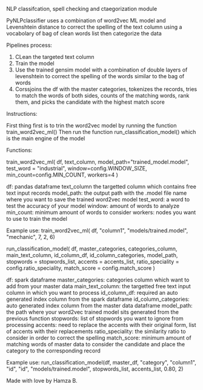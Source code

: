 NLP classifcation, spell checking and ctaegorization module

PyNLPclassifier uses a combination of word2vec ML model and Levenshtein distance to correct the spelling of the text column using a vocabolary of bag of clean words list then categorize the data

Pipelines process:

1. CLean the targeted text column
2. Train the model
3. Use the trained gensim model with a combination of double layers of levenshtein to correct the spelling of the words similar to the bag of words
4. Corssjoins the df with the master categories, tokenizes the records, tries to match the words of both sides, counts of the matching words, rank them, and picks the candidate with the highest match score

Instructions:

First thing first is to trin the word2vec model by running the function train_word2vec_ml()
Then run the function run_classification_model() which is the main engine of the model

Functions:

train_word2vec_ml(
    df,
    text_column,
    model_path="trained_model.model",
    test_word = "industrial",
    window=config.WINDOW_SIZE,
    min_count=config.MIN_COUNT,
    workers=4
)

df: pandas dataframe
text_column the targetted column which contains free text input records
model_path: the output path with the .model file name where you want to save the trained word2vec model
test_word: a word to test the accuracy of your model
window: amount of words to analyze
min_count: minimum amount of words to consider
workers: nodes you want to use to train the model

Example use: train_word2vec_ml( df, "column1", "models/trained.model", "mechanic", 7, 2, 6)

run_classification_model(
    df,
    master_categories,
    categories_column,
    main_text_column,
    id_column_df,
    id_column_categories,
    model_path,
    stopwords = stopwords_list,
    accents = accents_list,
    ratio_speciality = config.ratio_speciality,
    match_score = config.match_score
)

df: spark dataframe
master_categories: categories column which want to add from your master data
main_text_column: the targetted free text input column in which you want to process
id_column_df: required an auto generated index column from the spark dataframe
id_column_categories: auto generated index column from the master data dataframe
model_path: the path where your word2vec trained model sits generated from the previous function
stopwords: list of stopwords you want to ignore from processing
accents: need to replace the accents with their original form, list of accents with their replacements
ratio_speciality: the similarity ratio to consider in order to correct the spelling
match_score: minimum amount of matching words of master data to consider the candidate and place the category to the corresponding record

Example use: run_classification_model(df, master_df, "category", "column1", "id", "id", "models/trained.model", stopwords_list, accents_list, 0.80, 2)

Made with love by Hamza B.
